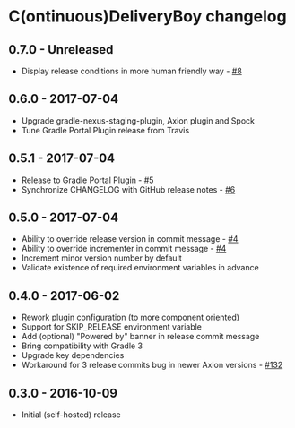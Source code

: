 # C(ontinuous)DeliveryBoy changelog

## 0.7.0 - Unreleased

 - Display release conditions in more human friendly way - [#8](https://github.com/szpak/CDeliveryBoy/issues/8)

## 0.6.0 - 2017-07-04

 - Upgrade gradle-nexus-staging-plugin, Axion plugin and Spock
 - Tune Gradle Portal Plugin release from Travis

## 0.5.1 - 2017-07-04

 - Release to Gradle Portal Plugin - [#5](https://github.com/szpak/CDeliveryBoy/issues/5)
 - Synchronize CHANGELOG with GitHub release notes - [#6](https://github.com/szpak/CDeliveryBoy/issues/6) 

## 0.5.0 - 2017-07-04

 - Ability to override release version in commit message - [#4](https://github.com/szpak/CDeliveryBoy/issues/4)
 - Ability to override incrementer in commit message - [#4](https://github.com/szpak/CDeliveryBoy/issues/4)
 - Increment minor version number by default 
 - Validate existence of required environment variables in advance
  
## 0.4.0 - 2017-06-02

 - Rework plugin configuration (to more component oriented)
 - Support for SKIP_RELEASE environment variable
 - Add (optional) "Powered by" banner in release commit message
 - Bring compatibility with Gradle 3
 - Upgrade key dependencies
 - Workaround for 3 release commits bug in newer Axion versions - [#132](https://github.com/allegro/axion-release-plugin/issues/132) 

## 0.3.0 - 2016-10-09

 - Initial (self-hosted) release 
